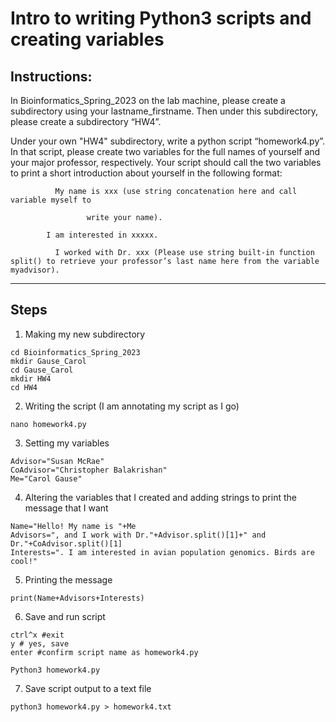 # Intro to writing Python3 scripts and creating variables

## Instructions:
In Bioinformatics_Spring_2023 on the lab machine, please create a subdirectory using your lastname_firstname. Then under this subdirectory, please create a subdirectory “HW4”.

Under your own "HW4" subdirectory, write a python script “homework4.py”. In that script, please create two variables for the full names of yourself and your major professor, respectively. Your script should call the two variables to print a short introduction about yourself in the following format:
```
          My name is xxx (use string concatenation here and call variable myself to

                 write your name).

        I am interested in xxxxx.

          I worked with Dr. xxx (Please use string built-in function split() to retrieve your professor’s last name here from the variable myadvisor).
```
---

## Steps

1. Making my new subdirectory
```
cd Bioinformatics_Spring_2023
mkdir Gause_Carol
cd Gause_Carol
mkdir HW4
cd HW4
```
2. Writing the script (I am annotating my script as I go)
```
nano homework4.py
```

3. Setting my variables
```
Advisor="Susan McRae"
CoAdvisor="Christopher Balakrishan"
Me="Carol Gause"
```

4. Altering the variables that I created and adding strings to print the message that I want
```
Name="Hello! My name is "+Me
Advisors=", and I work with Dr."+Advisor.split()[1]+" and Dr."+CoAdvisor.split()[1]
Interests=". I am interested in avian population genomics. Birds are cool!"
```


5. Printing the message
```
print(Name+Advisors+Interests)
```

6. Save and run script
```
ctrl^x #exit
y # yes, save
enter #confirm script name as homework4.py

Python3 homework4.py
```

7. Save script output to a text file
```
python3 homework4.py > homework4.txt
```
